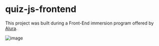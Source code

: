 # quiz-js-frontend

This project was built during a Front-End immersion program offered by [Alura](https://www.alura.com.br/).


![image](https://github.com/user-attachments/assets/5930b2d5-5a7e-4f3f-8c5e-d9ea77d3c3ee)
